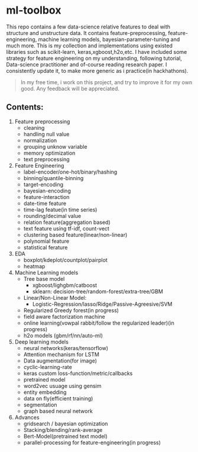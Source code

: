 # ml-toolbox
This repo contains a few data-science relative features to deal with structure and unstructure data. It contains feature-preprocessing, feature-engineering, machine learning models, bayesian-parameter-tuning and much more. This is my collection and implementations using existed libraries such as scikit-learn, keras,xgboost,h2o,etc. I have included some strategy for feature engineering on my understanding, following tutorial, Data-science practitioner and of-course reading research paper. I consistently update it, to make more generic as i practice(in hackhathons).

> In my free time, i work on this project, and try to improve it for my own good. Any feedback will be appreciated.

## Contents:
1. Feature preprocessing
    + cleaning
    + handling null value
    + normalization
    + grouping unknow variable
    + memory optimization
    + text preprocessing 
2. Feature Engineering
    + label-encoder/one-hot/binary/hashing
    + binning/quantile-binning
    + target-encoding
    + bayesian-encoding
    + feature-interaction
    + date-time feature
    + time-lag featue(in time series)
    + rounding/decimal value
    + relation feature(aggregation based)
    + text feature using tf-idf, count-vect
    + clustering based feature(linear/non-linear)
    + polynomial feature
    + statistical ferature
3. EDA
    + boxplot/kdeplot/countplot/pairplot
    + heatmap
4. Machine Learning models
    + Tree base model
        - xgboost/lighgbm/catboost
        - sklearn: decision-tree/random-forest/extra-tree/GBM
    + Linear/Non-Linear Model:
        - Logistic-Regression/lasso/Ridge/Passive-Agreesive/SVM
    + Regularized Greedy forest(in progress)
    + field aware factorization machine
    + online learning(vowpal rabbit/follow the regularized leader)(in progress)
    + h2o models (gbm/rf/nn/auto-ml)
5. Deep learning models
    + neural networks(keras/tensorflow)
    + Attention mechanism for LSTM
    + Data augmentation(for image)
    + cyclic-learning-rate 
    + keras custom loss-function/metric/callbacks
    + pretrained model
    + word2vec usuage using gensim
    + entity embedding
    + data on fly(efficient training)
    + segmentation
    + graph based neural network
5. Advances
    + gridsearch / bayesian optimization
    + Stacking/blending/rank-average
    + Bert-Model(pretrained text model)
    + parallel-processing for feature-engineering(in progress)